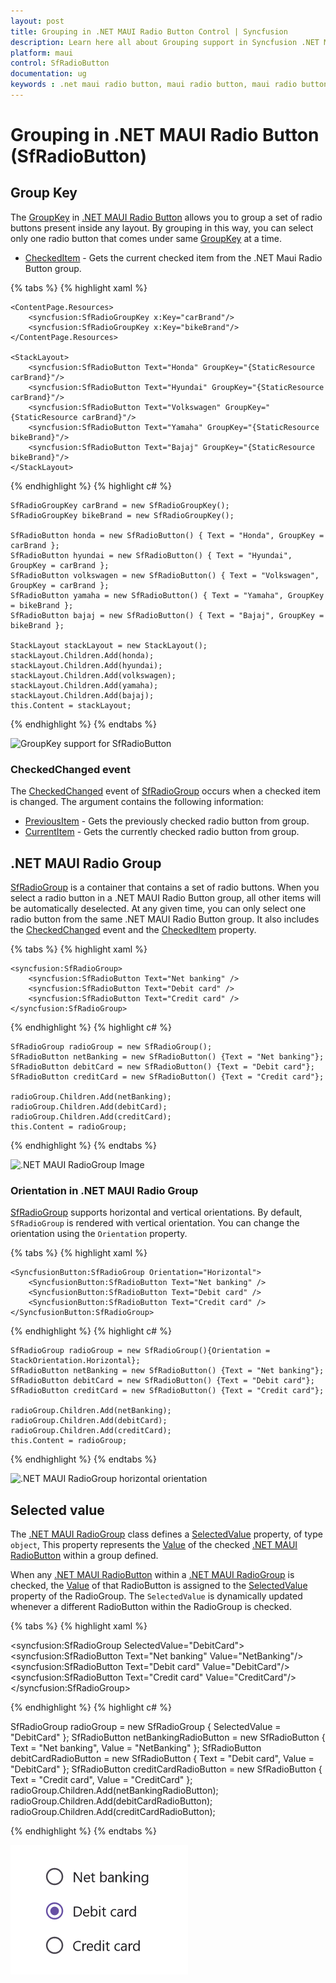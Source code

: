 ```yaml
---
layout: post
title: Grouping in .NET MAUI Radio Button Control | Syncfusion
description: Learn here all about Grouping support in Syncfusion .NET MAUI Radio Button (SfRadioButton) control and more.
platform: maui
control: SfRadioButton
documentation: ug 
keywords : .net maui radio button, maui radio button, maui radio button group, maui radio button grouping, maui radio group.
---
```


# Grouping in .NET MAUI Radio Button (SfRadioButton)

## Group Key

The [GroupKey](https://help.syncfusion.com/cr/maui/Syncfusion.Maui.Buttons.SfRadioButton.html#Syncfusion_Maui_Buttons_SfRadioButton_GroupKey) in [.NET MAUI Radio Button](https://help.syncfusion.com/cr/maui/Syncfusion.Maui.Buttons.SfRadioButton.html) allows you to group a set of radio buttons present inside any layout. By grouping in this way, you can select only one radio button that comes under same [GroupKey](https://help.syncfusion.com/cr/maui/Syncfusion.Maui.Buttons.SfRadioButton.html#Syncfusion_Maui_Buttons_SfRadioButton_GroupKey) at a time.

* [CheckedItem](https://help.syncfusion.com/cr/maui/Syncfusion.Maui.Buttons.SfRadioGroup.html#Syncfusion_Maui_Buttons_SfRadioGroup_CheckedItem) - Gets the current checked item from the .NET Maui Radio Button group.

{% tabs %}
{% highlight xaml %}

    <ContentPage.Resources>
        <syncfusion:SfRadioGroupKey x:Key="carBrand"/>
        <syncfusion:SfRadioGroupKey x:Key="bikeBrand"/>
    </ContentPage.Resources>

    <StackLayout>
        <syncfusion:SfRadioButton Text="Honda" GroupKey="{StaticResource carBrand}"/>
        <syncfusion:SfRadioButton Text="Hyundai" GroupKey="{StaticResource carBrand}"/>
        <syncfusion:SfRadioButton Text="Volkswagen" GroupKey="{StaticResource carBrand}"/>
        <syncfusion:SfRadioButton Text="Yamaha" GroupKey="{StaticResource bikeBrand}"/>
        <syncfusion:SfRadioButton Text="Bajaj" GroupKey="{StaticResource bikeBrand}"/>
    </StackLayout>

{% endhighlight %}
{% highlight c# %}

    SfRadioGroupKey carBrand = new SfRadioGroupKey();
    SfRadioGroupKey bikeBrand = new SfRadioGroupKey();

    SfRadioButton honda = new SfRadioButton() { Text = "Honda", GroupKey = carBrand };
    SfRadioButton hyundai = new SfRadioButton() { Text = "Hyundai", GroupKey = carBrand };
    SfRadioButton volkswagen = new SfRadioButton() { Text = "Volkswagen", GroupKey = carBrand };
    SfRadioButton yamaha = new SfRadioButton() { Text = "Yamaha", GroupKey = bikeBrand };
    SfRadioButton bajaj = new SfRadioButton() { Text = "Bajaj", GroupKey = bikeBrand };

    StackLayout stackLayout = new StackLayout();
    stackLayout.Children.Add(honda);
    stackLayout.Children.Add(hyundai);
    stackLayout.Children.Add(volkswagen);
    stackLayout.Children.Add(yamaha);
    stackLayout.Children.Add(bajaj);
    this.Content = stackLayout;

{% endhighlight %}
{% endtabs %}

![GroupKey support for SfRadioButton](Images/Grouping/groupkey.png)

### CheckedChanged event

The [CheckedChanged](https://help.syncfusion.com/cr/maui/Syncfusion.Maui.Buttons.SfRadioGroup.html#Syncfusion_Maui_Buttons_SfRadioGroup_CheckedChanged) event of [SfRadioGroup](https://help.syncfusion.com/cr/maui/Syncfusion.Maui.Buttons.SfRadioGroup.html) occurs when a checked item is changed. The argument contains the following information:

* [PreviousItem](https://help.syncfusion.com/cr/maui/Syncfusion.Maui.Buttons.CheckedChangedEventArgs.html#Syncfusion_Maui_Buttons_CheckedChangedEventArgs_PreviousItem) - Gets the previously checked radio button from group.
* [CurrentItem](https://help.syncfusion.com/cr/maui/Syncfusion.Maui.Buttons.CheckedChangedEventArgs.html#Syncfusion_Maui_Buttons_CheckedChangedEventArgs_CurrentItem) - Gets the currently checked radio button from group.

## .NET MAUI Radio Group

[SfRadioGroup](https://help.syncfusion.com/cr/maui/Syncfusion.Maui.Buttons.SfRadioGroup.html) is a container that contains a set of radio buttons. When you select a radio button in a .NET MAUI Radio Button group, all other items will be automatically deselected. At any given time, you can only select one radio button from the same .NET MAUI Radio Button group. It also includes the [CheckedChanged](https://help.syncfusion.com/cr/maui/Syncfusion.Maui.Buttons.SfRadioGroup.html#Syncfusion_Maui_Buttons_SfRadioGroup_CheckedChanged) event and the [CheckedItem](https://help.syncfusion.com/cr/maui/Syncfusion.Maui.Buttons.SfRadioGroup.html#Syncfusion_Maui_Buttons_SfRadioGroup_CheckedItem) property.

{% tabs %}
{% highlight xaml %}

    <syncfusion:SfRadioGroup>
        <syncfusion:SfRadioButton Text="Net banking" />
        <syncfusion:SfRadioButton Text="Debit card" />
        <syncfusion:SfRadioButton Text="Credit card" />
    </syncfusion:SfRadioGroup>

{% endhighlight %}
{% highlight c# %}

    SfRadioGroup radioGroup = new SfRadioGroup();
    SfRadioButton netBanking = new SfRadioButton() {Text = "Net banking"};
    SfRadioButton debitCard = new SfRadioButton() {Text = "Debit card"};
    SfRadioButton creditCard = new SfRadioButton() {Text = "Credit card"};

    radioGroup.Children.Add(netBanking);
    radioGroup.Children.Add(debitCard);
    radioGroup.Children.Add(creditCard);
    this.Content = radioGroup;

{% endhighlight %}
{% endtabs %}

![.NET MAUI RadioGroup Image](Images/Grouping/radiogroup.png)

### Orientation in .NET MAUI Radio Group

[SfRadioGroup](https://help.syncfusion.com/cr/maui/Syncfusion.Maui.Buttons.SfRadioGroup.html) supports horizontal and vertical orientations. By default, `SfRadioGroup` is rendered with vertical orientation. You can change the orientation using the `Orientation` property.

{% tabs %}
{% highlight xaml %}

    <SyncfusionButton:SfRadioGroup Orientation="Horizontal">
        <SyncfusionButton:SfRadioButton Text="Net banking" />
        <SyncfusionButton:SfRadioButton Text="Debit card" />
        <SyncfusionButton:SfRadioButton Text="Credit card" />
    </SyncfusionButton:SfRadioGroup>

{% endhighlight %}
{% highlight c# %}

    SfRadioGroup radioGroup = new SfRadioGroup(){Orientation = StackOrientation.Horizontal};
    SfRadioButton netBanking = new SfRadioButton() {Text = "Net banking"};
    SfRadioButton debitCard = new SfRadioButton() {Text = "Debit card"};
    SfRadioButton creditCard = new SfRadioButton() {Text = "Credit card"};

    radioGroup.Children.Add(netBanking);
    radioGroup.Children.Add(debitCard);
    radioGroup.Children.Add(creditCard);
    this.Content = radioGroup;

{% endhighlight %}
{% endtabs %}

![.NET MAUI RadioGroup horizontal orientation](Images/Grouping/radiogrouporientation.png)

## Selected value
The [.NET MAUI RadioGroup](https://help.syncfusion.com/cr/maui/Syncfusion.Maui.Buttons.SfRadioGroup.html) class defines a [SelectedValue](https://help.syncfusion.com/cr/maui/Syncfusion.Maui.Buttons.SfRadioGroup.html#Syncfusion_Maui_Buttons_SfRadioGroup_SelectedValue) property, of type `object`, This property represents the [Value](https://help.syncfusion.com/cr/maui/Syncfusion.Maui.Buttons.SfRadioButton.html#Syncfusion_Maui_Buttons_SfRadioButton_Value) of the checked [.NET MAUI RadioButton](https://help.syncfusion.com/cr/maui/Syncfusion.Maui.Buttons.SfRadioButton.html) within a group defined.

When any [.NET MAUI RadioButton](https://help.syncfusion.com/cr/maui/Syncfusion.Maui.Buttons.SfRadioButton.html) within a  [.NET MAUI RadioGroup](https://help.syncfusion.com/cr/maui/Syncfusion.Maui.Buttons.SfRadioGroup.html) is checked, the [Value](https://help.syncfusion.com/cr/maui/Syncfusion.Maui.Buttons.SfRadioButton.html#Syncfusion_Maui_Buttons_SfRadioButton_Value) of that RadioButton is assigned to the [SelectedValue](https://help.syncfusion.com/cr/maui/Syncfusion.Maui.Buttons.SfRadioGroup.html#Syncfusion_Maui_Buttons_SfRadioGroup_SelectedValue) property of the RadioGroup. The `SelectedValue` is dynamically updated whenever a different RadioButton within the RadioGroup is checked.

{% tabs %}
{% highlight xaml %}

<syncfusion:SfRadioGroup SelectedValue="DebitCard">
    <syncfusion:SfRadioButton Text="Net banking" Value="NetBanking"/>
    <syncfusion:SfRadioButton Text="Debit card" Value="DebitCard"/>
    <syncfusion:SfRadioButton Text="Credit card" Value="CreditCard"/>
</syncfusion:SfRadioGroup>

{% endhighlight %}
{% highlight c# %}

SfRadioGroup radioGroup = new SfRadioGroup
{
    SelectedValue = "DebitCard"
};
SfRadioButton netBankingRadioButton = new SfRadioButton
{
    Text = "Net banking",
    Value = "NetBanking"
};
SfRadioButton debitCardRadioButton = new SfRadioButton
{
    Text = "Debit card",
    Value = "DebitCard"
};
SfRadioButton creditCardRadioButton = new SfRadioButton
{
    Text = "Credit card",
    Value = "CreditCard"
};
radioGroup.Children.Add(netBankingRadioButton);
radioGroup.Children.Add(debitCardRadioButton);
radioGroup.Children.Add(creditCardRadioButton);

{% endhighlight %}
{% endtabs %}

![.NET MAUI Radio Button SelectedValue](Images/Grouping/selectedvalue.png)
